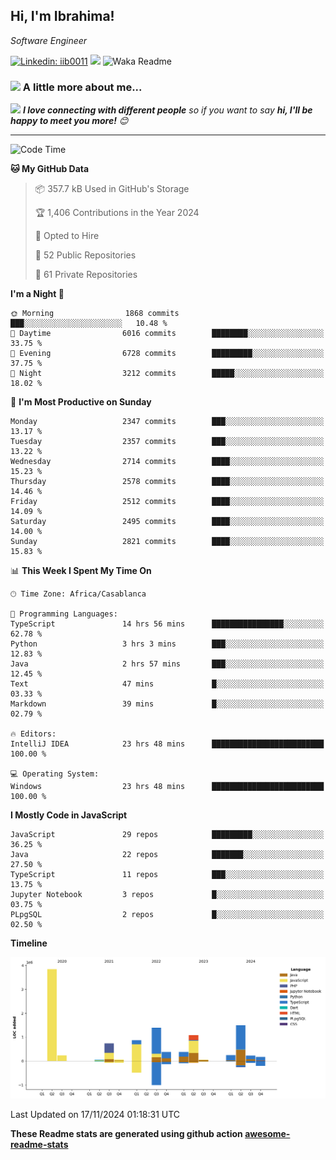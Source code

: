 <h2>Hi, I'm Ibrahima! </h2>
<p><em>Software Engineer 
</em></p>


[![Linkedin: iib0011](https://img.shields.io/badge/-iib0011-blue?style=flat-square&logo=Linkedin&logoColor=white&link=https://www.linkedin.com/in/iib0011/)](https://www.linkedin.com/in/iib0011/)
![](https://visitor-badge.glitch.me/badge?page_id=iib0011)
![Waka Readme](https://github.com/iib0011/iib0011/workflows/Waka%20Readme/badge.svg)


### <img src="https://media.giphy.com/media/VgCDAzcKvsR6OM0uWg/giphy.gif" width="50"> A little more about me...  


<img src="https://media.giphy.com/media/LnQjpWaON8nhr21vNW/giphy.gif" width="60"> <em><b>I love connecting with different people</b> so if you want to say <b>hi, I'll be happy to meet you more!</b> 😊</em>

---
<!--START_SECTION:waka-->
![Code Time](http://img.shields.io/badge/Code%20Time-3%2C991%20hrs%209%20mins-blue)

**🐱 My GitHub Data** 

> 📦 357.7 kB Used in GitHub's Storage 
 > 
> 🏆 1,406 Contributions in the Year 2024
 > 
> 💼 Opted to Hire
 > 
> 📜 52 Public Repositories 
 > 
> 🔑 61 Private Repositories 
 > 
**I'm a Night 🦉** 

```text
🌞 Morning                1868 commits        ███░░░░░░░░░░░░░░░░░░░░░░   10.48 % 
🌆 Daytime                6016 commits        ████████░░░░░░░░░░░░░░░░░   33.75 % 
🌃 Evening                6728 commits        █████████░░░░░░░░░░░░░░░░   37.75 % 
🌙 Night                  3212 commits        █████░░░░░░░░░░░░░░░░░░░░   18.02 % 
```
📅 **I'm Most Productive on Sunday** 

```text
Monday                   2347 commits        ███░░░░░░░░░░░░░░░░░░░░░░   13.17 % 
Tuesday                  2357 commits        ███░░░░░░░░░░░░░░░░░░░░░░   13.22 % 
Wednesday                2714 commits        ████░░░░░░░░░░░░░░░░░░░░░   15.23 % 
Thursday                 2578 commits        ████░░░░░░░░░░░░░░░░░░░░░   14.46 % 
Friday                   2512 commits        ████░░░░░░░░░░░░░░░░░░░░░   14.09 % 
Saturday                 2495 commits        ████░░░░░░░░░░░░░░░░░░░░░   14.00 % 
Sunday                   2821 commits        ████░░░░░░░░░░░░░░░░░░░░░   15.83 % 
```


📊 **This Week I Spent My Time On** 

```text
🕑︎ Time Zone: Africa/Casablanca

💬 Programming Languages: 
TypeScript               14 hrs 56 mins      ████████████████░░░░░░░░░   62.78 % 
Python                   3 hrs 3 mins        ███░░░░░░░░░░░░░░░░░░░░░░   12.83 % 
Java                     2 hrs 57 mins       ███░░░░░░░░░░░░░░░░░░░░░░   12.45 % 
Text                     47 mins             █░░░░░░░░░░░░░░░░░░░░░░░░   03.33 % 
Markdown                 39 mins             █░░░░░░░░░░░░░░░░░░░░░░░░   02.79 % 

🔥 Editors: 
IntelliJ IDEA            23 hrs 48 mins      █████████████████████████   100.00 % 

💻 Operating System: 
Windows                  23 hrs 48 mins      █████████████████████████   100.00 % 
```

**I Mostly Code in JavaScript** 

```text
JavaScript               29 repos            █████████░░░░░░░░░░░░░░░░   36.25 % 
Java                     22 repos            ███████░░░░░░░░░░░░░░░░░░   27.50 % 
TypeScript               11 repos            ███░░░░░░░░░░░░░░░░░░░░░░   13.75 % 
Jupyter Notebook         3 repos             █░░░░░░░░░░░░░░░░░░░░░░░░   03.75 % 
PLpgSQL                  2 repos             █░░░░░░░░░░░░░░░░░░░░░░░░   02.50 % 
```



**Timeline**

![Lines of Code chart](https://raw.githubusercontent.com/iib0011/iib0011/master/assets/bar_graph.png)


 Last Updated on 17/11/2024 01:18:31 UTC
<!--END_SECTION:waka-->

**These Readme stats are generated using github action [awesome-readme-stats](https://github.com/iib0011/waka-readme-stats)**
